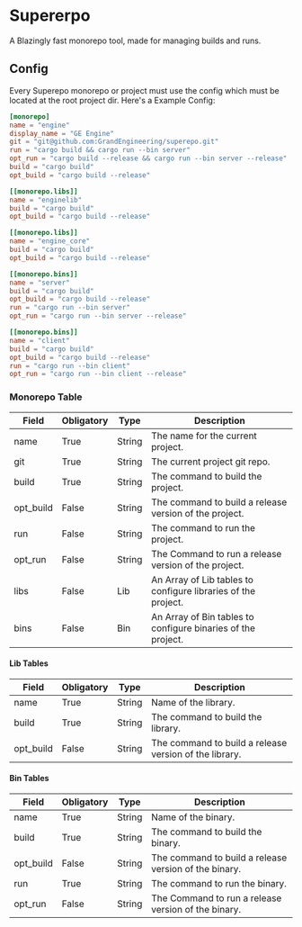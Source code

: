# Supererpo
A Blazingly fast monorepo tool, made for managing builds and runs.
## Config
Every Superepo monorepo or project must use the config which must be located at the root project dir.
Here's a Example Config:
```toml
[monorepo]
name = "engine"
display_name = "GE Engine"
git = "git@github.com:GrandEngineering/superepo.git"
run = "cargo build && cargo run --bin server"
opt_run = "cargo build --release && cargo run --bin server --release"
build = "cargo build"
opt_build = "cargo build --release"

[[monorepo.libs]]
name = "enginelib"
build = "cargo build"
opt_build = "cargo build --release"

[[monorepo.libs]]
name = "engine_core"
build = "cargo build"
opt_build = "cargo build --release"

[[monorepo.bins]]
name = "server"
build = "cargo build"
opt_build = "cargo build --release"
run = "cargo run --bin server"
opt_run = "cargo run --bin server --release"

[[monorepo.bins]]
name = "client"
build = "cargo build"
opt_build = "cargo build --release"
run = "cargo run --bin client"
opt_run = "cargo run --bin client --release"
```
### Monorepo Table
| Field     | Obligatory | Type   | Description                                                   |
|-----------|------------|--------|---------------------------------------------------------------|
| name      | True       | String | The name for the current project.                             |
| git       | True       | String | The current project git repo.                                 |
| build     | True       | String | The command to build the project.                             |
| opt_build | False      | String | The command to build a release version of the project.        |
| run       | False      | String | The command to run the project.                               |
| opt_run   | False      | String | The Command to run a release version of the project.          |
| libs      | False      | Lib    | An Array of Lib tables to configure libraries of the project. |
| bins      | False      | Bin    | An Array of Bin tables to configure binaries of the project.  |
#### Lib Tables
| Field     | Obligatory | Type   | Description                                            |
|-----------|------------|--------|--------------------------------------------------------|
| name      | True       | String | Name of the library.                                   |
| build     | True       | String | The command to build the library.                      |
| opt_build | False      | String | The command to build a release version of the library. |
#### Bin Tables
| Field     | Obligatory | Type   | Description                                           |
|-----------|------------|--------|-------------------------------------------------------|
| name      | True       | String | Name of the binary.                                   |
| build     | True       | String | The command to build the binary.                      |
| opt_build | False      | String | The command to build a release version of the binary. |
| run       | True       | String | The command to run the binary.                        |
| opt_run   | False      | String | The Command to run a release version of the binary.   |
